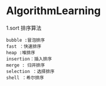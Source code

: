 # AlgorithmLearning
1.sort 排序算法
    
    bubble :冒泡排序
    fast ：快速排序
    heap :堆排序
    insertion：插入排序
    merge : 归并排序
    selection ：选择排序
    shell ：希尔排序
    